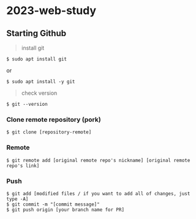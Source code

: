# 2023-web-study

## Starting Github

> install git

```
$ sudo apt install git
```
or
```
$ sudo apt install -y git
```

> check version

```
$ git --version
```

### Clone remote repository (pork)

```
$ git clone [repository-remote]
```

### Remote

```
$ git remote add [original remote repo's nickname] [original remote repo's link]
```

### Push

```
$ git add [modified files / if you want to add all of changes, just type -A]
$ git commit -m "[commit message]"
$ git push origin [your branch name for PR]
```
